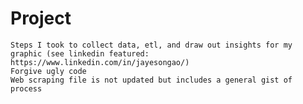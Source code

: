 # Project
	Steps I took to collect data, etl, and draw out insights for my graphic (see linkedin featured: https://www.linkedin.com/in/jayesongao/)
	Forgive ugly code
	Web scraping file is not updated but includes a general gist of process
